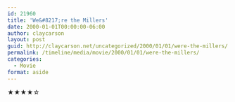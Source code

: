 ```yaml
---
id: 21960
title: 'We&#8217;re the Millers'
date: 2000-01-01T00:00:00-06:00
author: claycarson
layout: post
guid: http://claycarson.net/uncategorized/2000/01/01/were-the-millers/
permalink: /timeline/media/movie/2000/01/01/were-the-millers/
categories:
  - Movie
format: aside
---
```

<div class="media-details"></div>

<div class="media-creator"></div>

<div class="media-rating">★★★★☆</div>